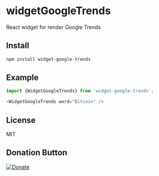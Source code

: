 # widgetGoogleTrends
React widget for render Google Trends


## Install

```bash
npm install widget-google-trends
```

## Example

```javascript
import {WidgetGoogleTrends} from 'widget-google-trends';

<WidgetGoogleTrends word="Bitcoin" />
```

## License

MIT

## Donation Button

[![Donate](https://img.shields.io/badge/Donate-PayPal-green.svg)](https://www.paypal.com/cgi-bin/webscr?cmd=_s-xclick&hosted_button_id=YYZQ6ZRZ3EW5C)
